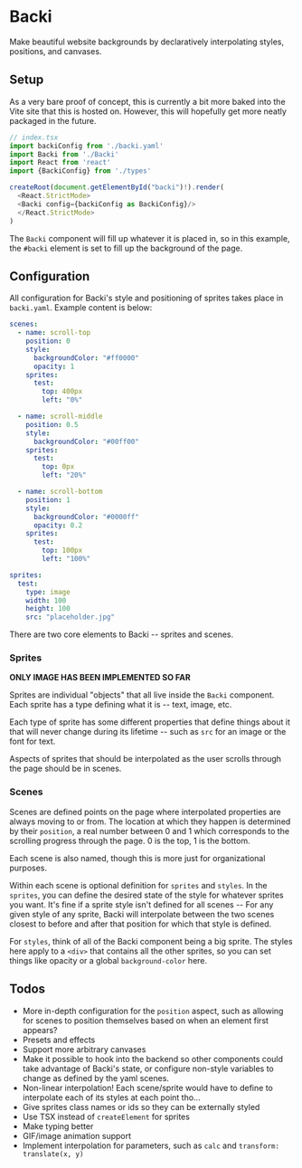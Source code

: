 # Backi

Make beautiful website backgrounds by declaratively interpolating styles, positions, and canvases.

## Setup 
As a very bare proof of concept, this is currently a bit more baked into the Vite site that this is hosted on. However, this will hopefully get more neatly packaged in the future.

```typescript
// index.tsx
import backiConfig from './backi.yaml' 
import Backi from './Backi'
import React from 'react'
import {BackiConfig} from './types'

createRoot(document.getElementById("backi")!).render(
  <React.StrictMode>
  <Backi config={backiConfig as BackiConfig}/>
  </React.StrictMode>
)
```
The `Backi` component will fill up whatever it is placed in, so in this example, the `#backi` element is set to fill up the background of the page.

## Configuration

All configuration for Backi's style and positioning of sprites takes place in `backi.yaml`. Example content is below: 

```yaml
scenes:
  - name: scroll-top
    position: 0
    style:
      backgroundColor: "#ff0000"
      opacity: 1
    sprites:
      test:
        top: 400px
        left: "0%"

  - name: scroll-middle
    position: 0.5
    style:
      backgroundColor: "#00ff00"
    sprites:
      test:
        top: 0px
        left: "20%"

  - name: scroll-bottom
    position: 1
    style:
      backgroundColor: "#0000ff"
      opacity: 0.2
    sprites:
      test:
        top: 100px
        left: "100%"

sprites:
  test:
    type: image
    width: 100
    height: 100
    src: "placeholder.jpg"
```

There are two core elements to Backi -- sprites and scenes. 

### Sprites 
**ONLY IMAGE HAS BEEN IMPLEMENTED SO FAR**

Sprites are individual "objects" that all live inside the `Backi` component. Each sprite has a type defining what it is -- text, image, etc. 

Each type of sprite has some different properties that define things about it that will never change during its lifetime -- such as `src` for an image or the font for  text.

Aspects of sprites that should be interpolated as the user scrolls through the page should be in scenes.

### Scenes
Scenes are defined points on the page where interpolated properties are always moving to or from. The location at which they happen is determined by their `position`, a real number between 0 and 1 which corresponds to the scrolling progress through the page. 0 is the top, 1 is the bottom. 

Each scene is also named, though this is more just for organizational purposes. 

Within each scene is optional definition for `sprites` and `styles`. In the `sprites`, you can define the desired state of the style for whatever sprites you want. It's fine if a sprite style isn't defined for all scenes -- For any given style of any sprite, Backi will interpolate between the two scenes closest to before and after that position for which that style is defined. 

For `styles`, think of all of the Backi component being a big sprite. The styles here apply to a `<div>` that contains all the other sprites, so you can set things like opacity or a global `background-color` here.


## Todos
- More in-depth configuration for the `position` aspect, such as allowing for scenes to position themselves based on when an element first appears? 
- Presets and effects
- Support more arbitrary canvases
- Make it possible to hook into the backend so other components could take advantage of Backi's state, or configure non-style variables to change as defined by the yaml scenes.
- Non-linear interpolation! Each scene/sprite would have to define to interpolate each of its styles at each point tho...
- Give sprites class names or ids so they can be externally styled
- Use TSX instead of `createElement` for sprites
- Make typing better
- GIF/image animation support
- Implement interpolation for parameters, such as `calc` and `transform: translate(x, y)`

